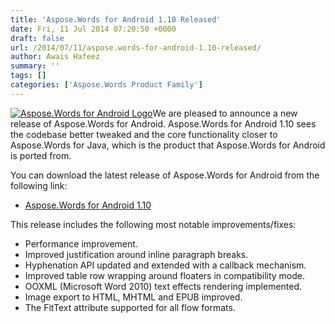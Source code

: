 ```yaml
---
title: 'Aspose.Words for Android 1.10 Released'
date: Fri, 11 Jul 2014 07:20:50 +0000
draft: false
url: /2014/07/11/aspose.words-for-android-1.10-released/
author: Awais Hafeez
summary: ''
tags: []
categories: ['Aspose.Words Product Family']
---
```


[![Aspose.Words for Android Logo][1]](https://blog.aspose.com/wp-content/uploads/sites/2/2013/09/aspose-Words-for-Android-e1401783855548.png)We are pleased to announce a new release of Aspose.Words for Android. Aspose.Words for Android 1.10 sees the codebase better tweaked and the core functionality closer to Aspose.Words for Java, which is the product that Aspose.Words for Android is ported from.

You can download the latest release of Aspose.Words for Android from the following link:

*   [Aspose.Words for Android 1.10][2]

This release includes the following most notable improvements/fixes:

*   Performance improvement.
*   Improved justification around inline paragraph breaks.
*   Hyphenation API updated and extended with a callback mechanism.
*   Improved table row wrapping around floaters in compatibility mode.
*   OOXML (Microsoft Word 2010) text effects rendering implemented.
*   Image export to HTML, MHTML and EPUB improved.
*   The FitText attribute supported for all flow formats.




[1]: https://blog.aspose.com/wp-content/uploads/sites/2/2013/09/aspose-Words-for-Android-e1401783855548.png "Aspose.Words for Android Logo"
[2]: http://www.aspose.com/community/files/74/android-components/aspose.words-for-android/default.aspx




